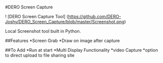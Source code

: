 #DERO Screen Capture

! [DERO Screen Capture Tool] (https://github.com/DERO-Joshy/DERO_Screen_Capture/blob/master/Screenshot.png)

Local Screenshot tool built in Python.

##Features
*Screen Grab
*Draw on image after capture

##To Add
*Run at start
*Multi Display Functionality
*video Capture
*option to direct upload to file sharing site

